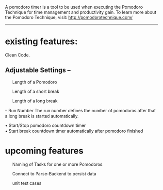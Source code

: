 A pomodoro timer is a tool to be used when executing the Pomodoro Technique for time management and productivity gain. To learn more about the Pomodoro Technique, visit: http://pomodorotechnique.com/
<hr>

<h1>existing features:</h1>
Clean Code.
<h2>Adjustable Settings –</h2>
<ul>Length of a Pomodoro </ul>
<ul>Length of a short break </ul>
<ul>Length of a long break </ul>

– Run Number The run number deﬁnes the number of pomodoros after that a long break is started automatically.<br>

• Start/Stop pomodoro countdown timer<br>
• Start break countdown timer automatically after pomodoro ﬁnished<br>

<h1>upcoming features</h1>

<ul>Naming of Tasks for one or more Pomodoros </ul>
<ul>Connect to Parse-Backend to persist data </ul>
<ul> unit test cases</ul>


